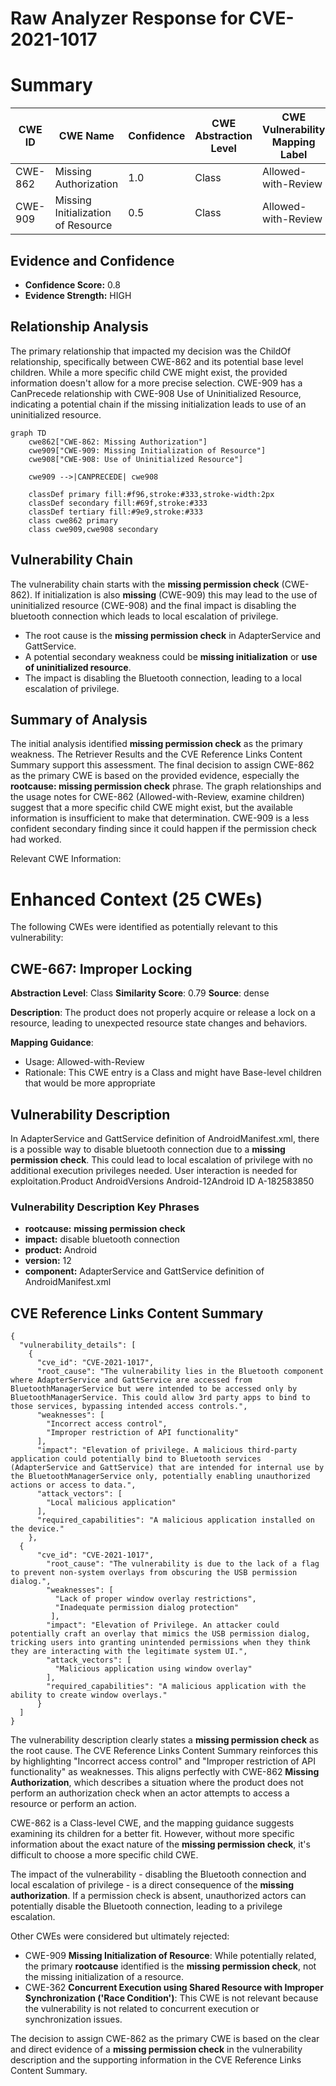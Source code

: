# Raw Analyzer Response for CVE-2021-1017

# Summary
| CWE ID | CWE Name | Confidence | CWE Abstraction Level | CWE Vulnerability Mapping Label | CWE-Vulnerability Mapping Notes |
|---|---|---|---|---|---|
| CWE-862 | Missing Authorization | 1.0 | Class | Allowed-with-Review | Primary CWE |
| CWE-909 | Missing Initialization of Resource | 0.5 | Class | Allowed-with-Review | Secondary Candidate |

## Evidence and Confidence

*   **Confidence Score:** 0.8
*   **Evidence Strength:** HIGH

## Relationship Analysis
The primary relationship that impacted my decision was the ChildOf relationship, specifically between CWE-862 and its potential base level children. While a more specific child CWE might exist, the provided information doesn't allow for a more precise selection. CWE-909 has a CanPrecede relationship with CWE-908 Use of Uninitialized Resource, indicating a potential chain if the missing initialization leads to use of an uninitialized resource.

```mermaid
graph TD
    cwe862["CWE-862: Missing Authorization"]
    cwe909["CWE-909: Missing Initialization of Resource"]
    cwe908["CWE-908: Use of Uninitialized Resource"]

    cwe909 -->|CANPRECEDE| cwe908
    
    classDef primary fill:#f96,stroke:#333,stroke-width:2px
    classDef secondary fill:#69f,stroke:#333
    classDef tertiary fill:#9e9,stroke:#333
    class cwe862 primary
    class cwe909,cwe908 secondary
```

## Vulnerability Chain
The vulnerability chain starts with the **missing permission check** (CWE-862). If initialization is also **missing** (CWE-909) this may lead to the use of uninitialized resource (CWE-908) and the final impact is disabling the bluetooth connection which leads to local escalation of privilege.
  - The root cause is the **missing permission check** in AdapterService and GattService.
  - A potential secondary weakness could be **missing initialization** or **use of uninitialized resource**.
  - The impact is disabling the Bluetooth connection, leading to a local escalation of privilege.

## Summary of Analysis
The initial analysis identified **missing permission check** as the primary weakness. The Retriever Results and the CVE Reference Links Content Summary support this assessment. The final decision to assign CWE-862 as the primary CWE is based on the provided evidence, especially the **rootcause: missing permission check** phrase. The graph relationships and the usage notes for CWE-862 (Allowed-with-Review, examine children) suggest that a more specific child CWE might exist, but the available information is insufficient to make that determination. CWE-909 is a less confident secondary finding since it could happen if the permission check had worked.

Relevant CWE Information:

# Enhanced Context (25 CWEs)
The following CWEs were identified as potentially relevant to this vulnerability:

## CWE-667: Improper Locking
**Abstraction Level**: Class
**Similarity Score**: 0.79
**Source**: dense

**Description**:
The product does not properly acquire or release a lock on a resource, leading to unexpected resource state changes and behaviors.

**Mapping Guidance**:
- Usage: Allowed-with-Review
- Rationale: This CWE entry is a Class and might have Base-level children that would be more appropriate

## Vulnerability Description
In AdapterService and GattService definition of AndroidManifest.xml, there is a possible way to disable bluetooth connection due to a **missing permission check**. This could lead to local escalation of privilege with no additional execution privileges needed. User interaction is needed for exploitation.Product AndroidVersions Android-12Android ID A-182583850

### Vulnerability Description Key Phrases
- **rootcause:** **missing permission check**
- **impact:** disable bluetooth connection
- **product:** Android
- **version:** 12
- **component:** AdapterService and GattService definition of AndroidManifest.xml

## CVE Reference Links Content Summary
```
{
  "vulnerability_details": [
    {
      "cve_id": "CVE-2021-1017",
      "root_cause": "The vulnerability lies in the Bluetooth component where AdapterService and GattService are accessed from BluetoothManagerService but were intended to be accessed only by BluetoothManagerService. This could allow 3rd party apps to bind to those services, bypassing intended access controls.",
      "weaknesses": [
        "Incorrect access control",
        "Improper restriction of API functionality"
      ],
      "impact": "Elevation of privilege. A malicious third-party application could potentially bind to Bluetooth services (AdapterService and GattService) that are intended for internal use by the BluetoothManagerService only, potentially enabling unauthorized actions or access to data.",
      "attack_vectors": [
        "Local malicious application"
      ],
      "required_capabilities": "A malicious application installed on the device."
    },
  {
      "cve_id": "CVE-2021-1017",
        "root_cause": "The vulnerability is due to the lack of a flag to prevent non-system overlays from obscuring the USB permission dialog.",
        "weaknesses": [
          "Lack of proper window overlay restrictions",
          "Inadequate permission dialog protection"
         ],
        "impact": "Elevation of Privilege. An attacker could potentially craft an overlay that mimics the USB permission dialog, tricking users into granting unintended permissions when they think they are interacting with the legitimate system UI.",
        "attack_vectors": [
          "Malicious application using window overlay"
        ],
        "required_capabilities": "A malicious application with the ability to create window overlays."
      }
  ]
}
```

The vulnerability description clearly states a **missing permission check** as the root cause. The CVE Reference Links Content Summary reinforces this by highlighting "Incorrect access control" and "Improper restriction of API functionality" as weaknesses. This aligns perfectly with CWE-862 **Missing Authorization**, which describes a situation where the product does not perform an authorization check when an actor attempts to access a resource or perform an action.

CWE-862 is a Class-level CWE, and the mapping guidance suggests examining its children for a better fit. However, without more specific information about the exact nature of the **missing permission check**, it's difficult to choose a more specific child CWE.

The impact of the vulnerability - disabling the Bluetooth connection and local escalation of privilege - is a direct consequence of the **missing authorization**. If a permission check is absent, unauthorized actors can potentially disable the Bluetooth connection, leading to a privilege escalation.

Other CWEs were considered but ultimately rejected:

*   CWE-909 **Missing Initialization of Resource**: While potentially related, the primary **rootcause** identified is the **missing permission check**, not the missing initialization of a resource.
*   CWE-362 **Concurrent Execution using Shared Resource with Improper Synchronization ('Race Condition')**: This CWE is not relevant because the vulnerability is not related to concurrent execution or synchronization issues.

The decision to assign CWE-862 as the primary CWE is based on the clear and direct evidence of a **missing permission check** in the vulnerability description and the supporting information in the CVE Reference Links Content Summary.